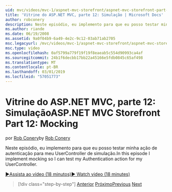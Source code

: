 ```yaml
---
uid: mvc/videos/mvc-1/aspnet-mvc-storefront/aspnet-mvc-storefront-part-12-mocking
title: 'Vitrine do ASP.NET MVC, parte 12: Simulação | Microsoft Docs'
author: robconery
description: Neste episódio, eu implemento para que eu posso testar minha ação de autenticação para meu UserController de simulação.
ms.author: riande
ms.date: 06/19/2008
ms.assetid: 9a0f04b9-6a49-4e2c-9c12-03ab71ab2705
msc.legacyurl: /mvc/videos/mvc-1/aspnet-mvc-storefront/aspnet-mvc-storefront-part-12-mocking
msc.type: video
ms.openlocfilehash: 0af5799a779f19f19f8eaeab5c554d90993ca4af
ms.sourcegitcommit: 24b1f6decbb17bb22a45166e5fdb0845c65af498
ms.translationtype: MT
ms.contentlocale: pt-BR
ms.lasthandoff: 03/01/2019
ms.locfileid: "57051773"
---
```

<a name="aspnet-mvc-storefront-part-12-mocking"></a><span data-ttu-id="6a8ad-103">Vitrine do ASP.NET MVC, parte 12: Simulação</span><span class="sxs-lookup"><span data-stu-id="6a8ad-103">ASP.NET MVC Storefront Part 12: Mocking</span></span>
====================
<span data-ttu-id="6a8ad-104">por [Rob Conery](https://github.com/robconery)</span><span class="sxs-lookup"><span data-stu-id="6a8ad-104">by [Rob Conery](https://github.com/robconery)</span></span>

<span data-ttu-id="6a8ad-105">Neste episódio, eu implemento para que eu posso testar minha ação de autenticação para meu UserController de simulação.</span><span class="sxs-lookup"><span data-stu-id="6a8ad-105">In this episode I implement mocking so I can test my Authentication action for my UserController.</span></span>

[<span data-ttu-id="6a8ad-106">&#9654;Assista ao vídeo (18 minutos)</span><span class="sxs-lookup"><span data-stu-id="6a8ad-106">&#9654; Watch video (18 minutes)</span></span>](https://channel9.msdn.com/Blogs/ASP-NET-Site-Videos/aspnet-mvc-storefront-part-12-mocking)

> [!div class="step-by-step"]
> <span data-ttu-id="6a8ad-107">[Anterior](aspnet-mvc-storefront-part-11-hooking-up-the-shopping-cart-and-using-components.md)
> [Próximo](aspnet-mvc-storefront-part-13-dependency-injection.md)</span><span class="sxs-lookup"><span data-stu-id="6a8ad-107">[Previous](aspnet-mvc-storefront-part-11-hooking-up-the-shopping-cart-and-using-components.md)
[Next](aspnet-mvc-storefront-part-13-dependency-injection.md)</span></span>

